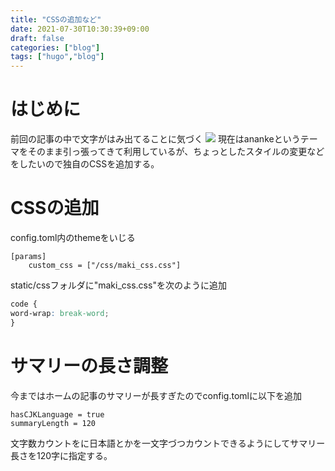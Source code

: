 ```yaml
---
title: "CSSの追加など"
date: 2021-07-30T10:30:39+09:00
draft: false
categories: ["blog"]
tags: ["hugo","blog"]
---
```

# はじめに
前回の記事の中で文字がはみ出てることに気づく
![](../img/strange_style.JPG)
現在はanankeというテーマをそのまま引っ張ってきて利用しているが、ちょっとしたスタイルの変更などをしたいので独自のCSSを追加する。

# CSSの追加
config.toml内のthemeをいじる
```
[params]
    custom_css = ["/css/maki_css.css"]
```
static/cssフォルダに"maki_css.css"を次のように追加  

```css:maki_css.css
code {
word-wrap: break-word;
}
```

# サマリーの長さ調整
今まではホームの記事のサマリーが長すぎたのでconfig.tomlに以下を追加
```
hasCJKLanguage = true
summaryLength = 120
```
文字数カウントをに日本語とかを一文字づつカウントできるようにしてサマリー長さを120字に指定する。

